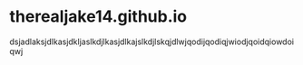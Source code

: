 # therealjake14.github.io
dsjadlaksjdlkasjdkljaslkdjlkasjdlkajslkdjlskqjdlwjqodijqodiqjwiodjqoidqiowdoiqwj
